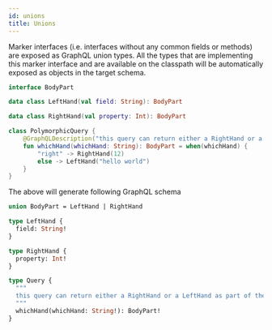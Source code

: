 ```yaml
---
id: unions
title: Unions
---
```


Marker interfaces (i.e. interfaces without any common fields or methods) are exposed as GraphQL union types. All the
types that are implementing this marker interface and are available on the classpath will be automatically exposed as
objects in the target schema.

```kotlin
interface BodyPart

data class LeftHand(val field: String): BodyPart

data class RightHand(val property: Int): BodyPart

class PolymorphicQuery {
    @GraphQLDescription("this query can return either a RightHand or a LeftHand as part of the union of both type")
    fun whichHand(whichHand: String): BodyPart = when(whichHand) {
        "right" -> RightHand(12)
        else -> LeftHand("hello world")
    }
}
```

The above will generate following GraphQL schema

```graphql
union BodyPart = LeftHand | RightHand

type LeftHand {
  field: String!
}

type RightHand {
  property: Int!
}

type Query {
  """
  this query can return either a RightHand or a LeftHand as part of the union of both type
  """
  whichHand(whichHand: String!): BodyPart!
}
```
